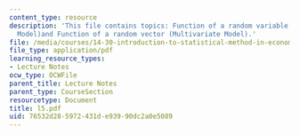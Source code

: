 ```yaml
---
content_type: resource
description: 'This file contains topics: Function of a random variable (Univariate
  Model)and Function of a random vector (Multivariate Model).'
file: /media/courses/14-30-introduction-to-statistical-method-in-economics-spring-2006/76532d285972431de93990dc2a0e5089_l5.pdf
file_type: application/pdf
learning_resource_types:
- Lecture Notes
ocw_type: OCWFile
parent_title: Lecture Notes
parent_type: CourseSection
resourcetype: Document
title: l5.pdf
uid: 76532d28-5972-431d-e939-90dc2a0e5089
---
```

